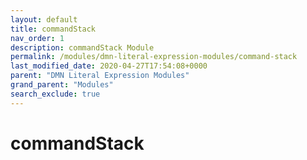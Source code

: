 ```yaml
---
layout: default
title: commandStack
nav_order: 1
description: commandStack Module
permalink: /modules/dmn-literal-expression-modules/command-stack
last_modified_date: 2020-04-27T17:54:08+0000
parent: "DMN Literal Expression Modules"
grand_parent: "Modules"
search_exclude: true
---
```


# commandStack
